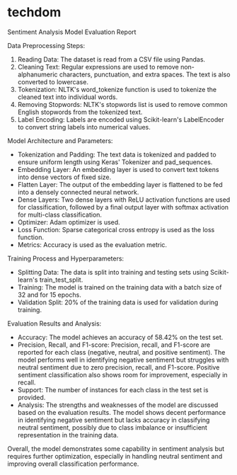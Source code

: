 # techdom
Sentiment Analysis Model Evaluation Report

Data Preprocessing Steps:
1. Reading Data: The dataset is read from a CSV file using Pandas.
2. Cleaning Text: Regular expressions are used to remove non-alphanumeric characters, punctuation, and extra spaces. The text is also converted to lowercase.
3. Tokenization: NLTK's word_tokenize function is used to tokenize the cleaned text into individual words.
4. Removing Stopwords: NLTK's stopwords list is used to remove common English stopwords from the tokenized text.
5. Label Encoding: Labels are encoded using Scikit-learn's LabelEncoder to convert string labels into numerical values.

Model Architecture and Parameters:
- Tokenization and Padding: The text data is tokenized and padded to ensure uniform length using Keras' Tokenizer and pad_sequences.
- Embedding Layer: An embedding layer is used to convert text tokens into dense vectors of fixed size.
- Flatten Layer: The output of the embedding layer is flattened to be fed into a densely connected neural network.
- Dense Layers: Two dense layers with ReLU activation functions are used for classification, followed by a final output layer with softmax activation for multi-class classification.
- Optimizer: Adam optimizer is used.
- Loss Function: Sparse categorical cross entropy is used as the loss function.
- Metrics: Accuracy is used as the evaluation metric.

Training Process and Hyperparameters:
- Splitting Data: The data is split into training and testing sets using Scikit-learn's train_test_split.
- Training: The model is trained on the training data with a batch size of 32 and for 15 epochs.
- Validation Split: 20% of the training data is used for validation during training.

Evaluation Results and Analysis:
- Accuracy: The model achieves an accuracy of 58.42% on the test set.
- Precision, Recall, and F1-score: Precision, recall, and F1-score are reported for each class (negative, neutral, and positive sentiment). The model performs well in identifying negative sentiment but struggles with neutral sentiment due to zero precision, recall, and F1-score. Positive sentiment classification also shows room for improvement, especially in recall.
- Support: The number of instances for each class in the test set is provided.
- Analysis: The strengths and weaknesses of the model are discussed based on the evaluation results. The model shows decent performance in identifying negative sentiment but lacks accuracy in classifying neutral sentiment, possibly due to class imbalance or insufficient representation in the training data.

Overall, the model demonstrates some capability in sentiment analysis but requires further optimization, especially in handling neutral sentiment and improving overall classification performance.


